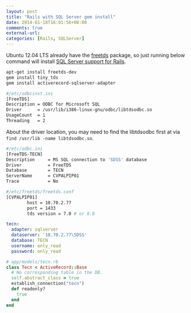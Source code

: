 ```yaml
---
layout: post
title: "Rails with SQL Server gem install"
date: 2014-01-18T16:01:58+08:00
comments: true
external-url:
categories: [Rails, SQLServer]
---
```


Ubuntu 12.04 LTS already have the [freetds](https://launchpad.net/ubuntu/precise/+source/freetds) package, so just running below command will install [SQL Server support for Rails](https://github.com/rails-sqlserver/activerecord-sqlserver-adapter/wiki/Using-TinyTDS).

```bash install tiny_tds
apt-get install freetds-dev
gem install tiny_tds
gem install activerecord-sqlserver-adapter
```

```bash add below line to odbcinst.ini
#/etc/odbcinst.ini
[FreeTDS]
Description = ODBC for Microsoft SQL
Driver      = /usr/lib/i386-linux-gnu/odbc/libtdsodbc.so
UsageCount  = 1
Threading   = 2
```

About the driver location, you may need to find the libtdsodbc first at via `find /usr/lib -name libtdsodbc.so`.

```bash add below line to odbc.ini
#/etc/odbc.ini
[FreeTDS-TECN]
Description     = MS SQL connection to 'SDSS' database
Driver          = FreeTDS
Database        = TECN
ServerName      = CVPALPIP01
Trace           = No
```

```bash add below line to freetds.conf
#/etc/freetds/freetds.conf
[CVPALPIP01]
        host = 10.70.2.77
        port = 1433
        tds version = 7.0 # or 8.0
```

```yml add below line to database.yml
tecn:
  adapter: sqlserver
  dataserver: '10.70.2.77\SDSS'
  database: TECN
  username: only_read
  password: only_read
```

```rb and using it in model
# app/models/tecn.rb
class Tecn < ActiveRecord::Base
  # No corresponding table in the DB.
  self.abstract_class = true
  establish_connection("tecn")
  def readonly?
  	true
  end
end
```